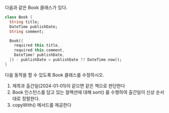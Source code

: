 

다음과 같은 Book 클래스가 있다.



```dart
class Book {
  String title;
  DateTime publishDate;
  String comment;

  Book({
    required this.title,
    required this.comment,
    DateTime? publishDate,
  }) : publishDate = publishDate ?? DateTime.now();
}
```
다음 동작을 할 수 있도록 Book 클래스를 수정하시오.

1. 제목과 출간일(2024-01-01)이 같으면 같은 책으로 판단한다
2. Book 인스턴스를 담고 있는 컬렉션에 대해 sort() 를 수행하여 출간일이 신상 순서대로 정렬한다.
3. copyWith() 메서드를 제공한다